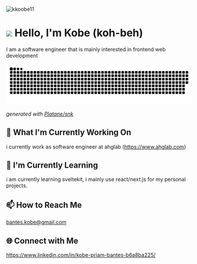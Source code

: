 <p align="left"> <img src="https://komarev.com/ghpvc/?username=kkoobe11&label=Profile%20views&color=0e75b6&style=flat" alt="kkoobe11" /> </p>

# <img src="https://media.giphy.com/media/gM5qFksULw54NMWyry/giphy.gif" width="70px"/> Hello, I'm Kobe (koh-beh)
I am a software engineer that is mainly interested in frontend web development

![github contribution grid snake animation](https://raw.githubusercontent.com/kkoobe11/kkoobe11/output/github-contribution-grid-snake.svg)

_generated with [Platane/snk](https://github.com/Platane/snk)_

## 🔭 What I'm Currently Working On
i currently work as software engineer at ahglab (https://www.ahglab.com)

## 🌱 I'm Currently Learning
i am currently learning sveltekit, i mainly use react/next.js for my personal projects.

## 📫 How to Reach Me
bantes.kobe@gmail.com

## 🌐 Connect with Me
https://www.linkedin.com/in/kobe-priam-bantes-b6a8ba225/
